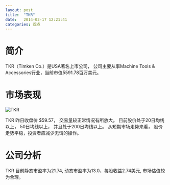 ```yaml
---
layout: post
title:  "TKR"
date:   2014-02-17 12:21:41
categories: 观点
---
```


# 简介
TKR（Timken Co.）是USA著名上市公司，
公司主要从事Machine Tools & Accessories行业，当前市值5591.78百万美元。

# 市场表现

![TKR](http://finviz.com/chart.ashx?t=TKR&ty=c&ta=1&p=d&s=l)

TKR 昨日收盘价 $59.57，
交易量较正常情况有所放大。
目前股价处于20日均线以上，
50日均线以上，
并且处于200日均线以上。
从短期市场走势来看，
股价走势平稳，投资者应减少无谓的操作。

# 公司分析
TKR 目前静态市盈率为21.74, 动态市盈率为13.0，每股收益2.74美元,
市场估值较为合理。
